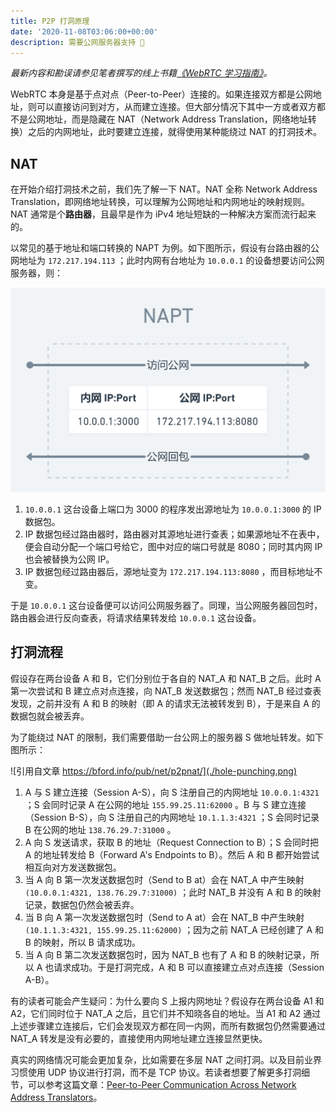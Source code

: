 ```yaml
---
title: P2P 打洞原理
date: '2020-11-08T03:06:00+00:00'
description: 需要公网服务器支持 🐰
---
```


*最新内容和勘误请参见笔者撰写的线上书籍[《WebRTC 学习指南》](https://webrtc.mthli.com/)。*

WebRTC 本身是基于点对点（Peer-to-Peer）连接的。如果连接双方都是公网地址，则可以直接访问到对方，从而建立连接。但大部分情况下其中一方或者双方都不是公网地址，而是隐藏在 NAT（Network Address Translation，网络地址转换）之后的内网地址，此时要建立连接，就得使用某种能绕过 NAT 的打洞技术。

## NAT

在开始介绍打洞技术之前，我们先了解一下 NAT。NAT 全称 Network Address Translation，即网络地址转换，可以理解为公网地址和内网地址的映射规则。NAT 通常是个**路由器**，且最早是作为 iPv4 地址短缺的一种解决方案而流行起来的。

以常见的基于地址和端口转换的 NAPT 为例。如下图所示，假设有台路由器的公网地址为 `172.217.194.113` ；此时内网有台地址为 `10.0.0.1` 的设备想要访问公网服务器，则：

![](./napt.png)

1. `10.0.0.1` 这台设备上端口为 3000 的程序发出源地址为 `10.0.0.1:3000` 的 IP 数据包。
2. IP 数据包经过路由器时，路由器对其源地址进行查表；如果源地址不在表中，便会自动分配一个端口号给它，图中对应的端口号就是 8080；同时其内网 IP 也会被替换为公网 IP。
3. IP 数据包经过路由器后，源地址变为 `172.217.194.113:8080` ，而目标地址不变。

于是 `10.0.0.1` 这台设备便可以访问公网服务器了。同理，当公网服务器回包时，路由器会进行反向查表，将请求结果转发给 `10.0.0.1` 这台设备。

## 打洞流程

假设存在两台设备 A 和 B，它们分别位于各自的 NAT\_A 和 NAT\_B 之后。此时 A 第一次尝试和 B 建立点对点连接，向 NAT\_B 发送数据包；然而 NAT\_B 经过查表发现，之前并没有 A 和 B 的映射（即 A 的请求无法被转发到 B），于是来自 A 的数据包就会被丢弃。

为了能绕过 NAT 的限制，我们需要借助一台公网上的服务器 S 做地址转发。如下图所示：

![引用自文章 https://bford.info/pub/net/p2pnat/](./hole-punching.png)

1. A 与 S 建立连接（Session A-S），向 S 注册自己的内网地址 `10.0.0.1:4321` ；S 会同时记录 A 在公网的地址 `155.99.25.11:62000` 。B 与 S 建立连接（Session B-S），向 S 注册自己的内网地址 `10.1.1.3:4321` ；S 会同时记录 B 在公网的地址 `138.76.29.7:31000` 。
2. A 向 S 发送请求，获取 B 的地址（Request Connection to B）；S 会同时把 A 的地址转发给 B（Forward A's Endpoints to B）。然后 A 和 B 都开始尝试相互向对方发送数据包。
3. 当 A 向 B 第一次发送数据包时（Send to B at）会在 NAT\_A 中产生映射 `(10.0.0.1:4321, 138.76.29.7:31000)` ；此时 NAT\_B 并没有 A 和 B 的映射记录，数据包仍然会被丢弃。
4. 当 B 向 A 第一次发送数据包时（Send to A at）会在 NAT\_B 中产生映射 `(10.1.1.3:4321, 155.99.25.11:62000)` ；因为之前 NAT\_A 已经创建了 A 和 B 的映射，所以 B 请求成功。
5. 当 A 向 B 第二次发送数据包时，因为 NAT\_B 也有了 A 和 B 的映射记录，所以 A 也请求成功。于是打洞完成，A 和 B 可以直接建立点对点连接（Session A-B）。

有的读者可能会产生疑问：为什么要向 S 上报内网地址？假设存在两台设备 A1 和 A2，它们同时位于 NAT\_A 之后，且它们并不知晓各自的地址。当 A1 和 A2 通过上述步骤建立连接后，它们会发现双方都在同一内网，而所有数据包仍然需要通过 NAT\_A 转发是没有必要的，直接使用内网地址建立连接显然更快。

真实的网络情况可能会更加复杂，比如需要在多层 NAT 之间打洞。以及目前业界习惯使用 UDP 协议进行打洞，而不是 TCP 协议。若读者想要了解更多打洞细节，可以参考这篇文章：[Peer-to-Peer Communication Across Network Address Translators](https://bford.info/pub/net/p2pnat/)。
